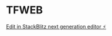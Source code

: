 # TFWEB

[Edit in StackBlitz next generation editor ⚡️](https://stackblitz.com/~/github.com/a33866465/TFWEB)